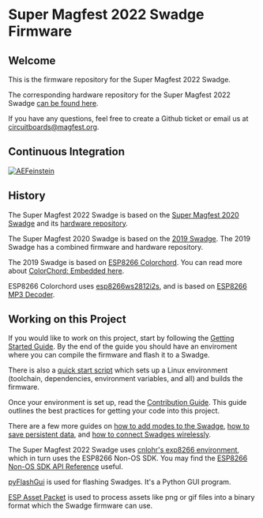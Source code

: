 # Super Magfest 2022 Swadge Firmware

## Welcome

This is the firmware repository for the Super Magfest 2022 Swadge.

The corresponding hardware repository for the Super Magfest 2022 Swadge [can be found here](https://github.com/AEFeinstein/Super-2021-Swadge-HW).

If you have any questions, feel free to create a Github ticket or email us at circuitboards@magfest.org.

## Continuous Integration
[![AEFeinstein](https://circleci.com/gh/AEFeinstein/Super-2022-Swadge-FW.svg?style=svg)](https://circleci.com/gh/AEFeinstein/Super-2022-Swadge-FW)

## History 

The Super Magfest 2022 Swadge is based on the [Super Magfest 2020 Swadge](https://github.com/AEFeinstein/Super-2020-Swadge-FW) and its [hardware repository](https://github.com/AEFeinstein/Super-2020-Swadge-HW).

The Super Magfest 2020 Swadge is based on the [2019 Swadge](https://github.com/cnlohr/swadge2019). The 2019 Swadge has a combined firmware and hardware repository.

The 2019 Swadge is based on [ESP8266 Colorchord](https://github.com/cnlohr/colorchord/tree/master/embedded8266). You can read more about [ColorChord: Embedded here](https://github.com/AEFeinstein/Swadge-Devkit-Fw/blob/master/firmware/embeddedcommon/README.md).

ESP8266 Colorchord uses [esp8266ws2812i2s](https://github.com/cnlohr/esp8266ws2812i2s), and is based on [ESP8266 MP3 Decoder](https://github.com/espressif/esp8266_mp3_decoder/).

## Working on this Project

If you would like to work on this project, start by following the [Getting Started Guide](/docs/GETTING_STARTED.md). By the end of the guide you should have an enviroment where you can compile the firmware and flash it to a Swadge.

There is also a [quick start script](/docs/swadge-setup.sh) which sets up a Linux environment (toolchain, dependencies, environment variables, and all) and builds the firmware.

Once your environment is set up, read the [Contribution Guide](/docs/CONTRIBUTING.md). This guide outlines the best practices for getting your code into this project.

There are a few more guides on [how to add modes to the Swadge](/docs/ADDING_MODES.md), [how to save persistent data](/docs/SAVING_DATA.md), and [how to connect Swadges wirelessly](/docs/P2P_CONNECTION.md).

The Super Magfest 2022 Swadge uses [cnlohr's exp8266 environment](https://github.com/cnlohr/esp82xx), which in turn uses the ESP8266 Non-OS SDK. You may find the [ESP8266 Non-OS SDK API Reference](https://www.espressif.com/sites/default/files/documentation/2c-esp8266_non_os_sdk_api_reference_en.pdf) useful.

[pyFlashGui](/pyFlashGui) is used for flashing Swadges. It's a Python GUI program.

[ESP Asset Packet](https://github.com/AEFeinstein/ESP-Asset-Packer) is used to process assets like png or gif files into a binary format which the Swadge firmware can use.